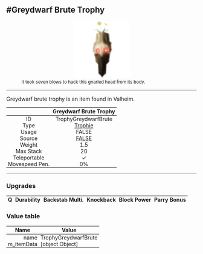 <meta property="og:title" content="Greydwarf Brute Trophy - MoreValheim" /><meta property="og:type" content="website" /><meta property="og:image" content="/assets/greydwarf_brute_trophy.png" /><meta property="og:description" content="Greydwarf Brute Trophy is an item found in Valheim." /><meta name="theme-color" content="#546D78"><meta name="twitter:card" content="summary_large_image">
#Greydwarf Brute Trophy
-------------
<style>img {width:20px;}.tb {width:150px;display: block;margin-left: auto;margin-right: auto;}</style>

<style>.md-typeset table:not([class]) th:not([align]) {min-width:unset!important;}</style>
<style>td{padding:0em 0.3em!important;text-align:center!important;border-left:.05rem solid var(--md-default-fg-color--lightest)}</style>

<style>th{padding:0.1em 0.3em!important;text-align:center!important;font-weight:bold}</style>

<style>pre{text-align:right!important}</style>
<style>table tr td:first-child {border-left: 0;};</style>

<figure><img src="/assets/greydwarf_brute_trophy.png" class="tb" /><figcaption><small>It took seven blows to hack this gnarled head from its body.</small></figcaption></figure>

-------------

Greydwarf brute trophy is an item found in Valheim.

|        | Greydwarf Brute Trophy              |
| ----------- | ------------------------------------ |
| ID |TrophyGreydwarfBrute
| Type | [Trophie](../../types/trophie)
| Usage | FALSE<br>
| Source | [FALSE](../../items/false)
| Weight | 1.5 |
| Max Stack | 20 |
| Teleportable | ✓
| Movespeed Pen. | 0%


-------------

### Upgrades
| Q | Durability | Backstab Multi. | Knockback | Block Power | Parry Bonus
| - | - | - | - | - | - 


### Value table
| Name | Value
| - | - |
| <div style="text-align:right">name</div> | <div style="text-align:left">TrophyGreydwarfBrute</div> | 
| <div style="text-align:right">m_itemData</div> | <div style="text-align:left">[object Object]</div> | 